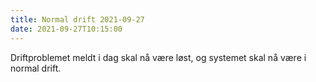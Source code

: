 ```yaml
---
title: Normal drift 2021-09-27
date: 2021-09-27T10:15:00
---
```

Driftproblemet meldt i dag skal nå være løst, og systemet skal nå være i normal drift. 

